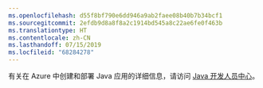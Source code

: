 ```yaml
---
ms.openlocfilehash: d55f8bf790e6dd946a9ab2faee08b40b7b34bcf1
ms.sourcegitcommit: 2efdb9d8a8f8a2c1914bd545a8c22ae6fe0f463b
ms.translationtype: HT
ms.contentlocale: zh-CN
ms.lasthandoff: 07/15/2019
ms.locfileid: "68284278"
---
```

有关在 Azure 中创建和部署 Java 应用的详细信息，请访问 [Java 开发人员中心](https://docs.microsoft.com/java/api)。